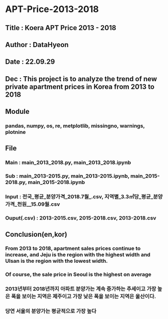 # APT-Price-2013-2018
##
## Title : Koera APT Price 2013 - 2018
###
## Author : DataHyeon
###
## Date : 22.09.29
###
## Dec : This project is to analyze the trend of new private apartment prices in Korea from 2013 to 2018
###
## Module
### pandas, numpy, os, re, metplotlib, missingno, warnings, plotnine
## File
### Main : main_2013_2018.py, main_2013_2018.ipynb
### Sub : main_2013-2015.py, main_2013-2015.ipynb, main_2015-2018.py, main_2015-2018.ipynb
### Input : 전국_평균_분양가격_2018.7월_.csv, 지역별_3.3㎡당_평균_분양가격_천원__15.09월.csv
### Ouput(.csv) : 2013-2015.csv, 2015-2018.csv, 2013-2018.csv
###
## Conclusion(en,kor)
### From 2013 to 2018, apartment sales prices continue to increase, and Jeju is the region with the highest width and Ulsan is the region with the lowest width.
### Of course, the sale price in Seoul is the highest on average
####
### 2013년부터 2018년까지 아파트 분양가는 계속 증가하는 추세이고 가장 높은 폭을 보이는 지역은 제주이고 가장 낮은 폭을 보이는 지역은 울산이다.
### 당연 서울의 분양가는 평균적으로 가장 높다

